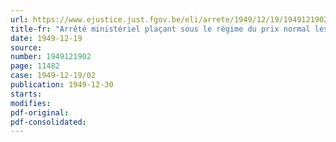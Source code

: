 ```yaml
---
url: https://www.ejustice.just.fgov.be/eli/arrete/1949/12/19/1949121902/justel
title-fr: "Arrêté ministériel plaçant sous le régime du prix normal les véhicules automobiles"
date: 1949-12-19
source:
number: 1949121902
page: 11482
case: 1949-12-19/02
publication: 1949-12-30
starts:
modifies:
pdf-original:
pdf-consolidated:
---
```


